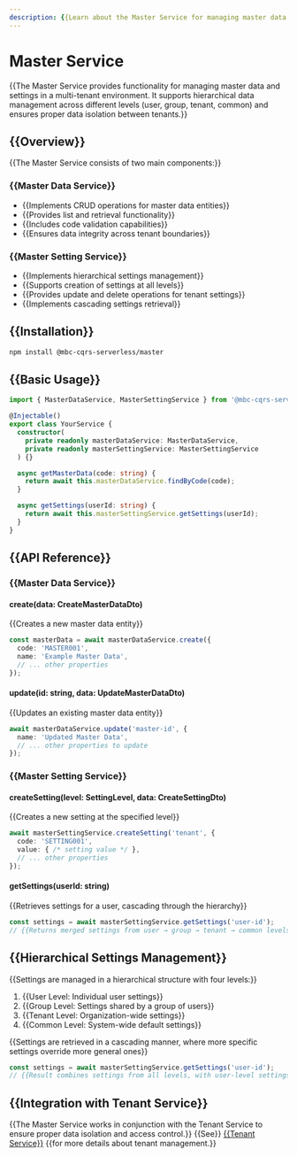 ```yaml
---
description: {{Learn about the Master Service for managing master data and settings in a multi-tenant environment.}}
---
```


# Master Service

{{The Master Service provides functionality for managing master data and settings in a multi-tenant environment. It supports hierarchical data management across different levels (user, group, tenant, common) and ensures proper data isolation between tenants.}}

## {{Overview}}

{{The Master Service consists of two main components:}}

### {{Master Data Service}}
- {{Implements CRUD operations for master data entities}}
- {{Provides list and retrieval functionality}}
- {{Includes code validation capabilities}}
- {{Ensures data integrity across tenant boundaries}}

### {{Master Setting Service}}
- {{Implements hierarchical settings management}}
- {{Supports creation of settings at all levels}}
- {{Provides update and delete operations for tenant settings}}
- {{Implements cascading settings retrieval}}

## {{Installation}}

```bash
npm install @mbc-cqrs-serverless/master
```

## {{Basic Usage}}

```typescript
import { MasterDataService, MasterSettingService } from '@mbc-cqrs-serverless/master';

@Injectable()
export class YourService {
  constructor(
    private readonly masterDataService: MasterDataService,
    private readonly masterSettingService: MasterSettingService
  ) {}

  async getMasterData(code: string) {
    return await this.masterDataService.findByCode(code);
  }

  async getSettings(userId: string) {
    return await this.masterSettingService.getSettings(userId);
  }
}
```

## {{API Reference}}

### {{Master Data Service}}

#### create(data: CreateMasterDataDto)

{{Creates a new master data entity}}

```typescript
const masterData = await masterDataService.create({
  code: 'MASTER001',
  name: 'Example Master Data',
  // ... other properties
});
```

#### update(id: string, data: UpdateMasterDataDto)

{{Updates an existing master data entity}}

```typescript
await masterDataService.update('master-id', {
  name: 'Updated Master Data',
  // ... other properties to update
});
```

### {{Master Setting Service}}

#### createSetting(level: SettingLevel, data: CreateSettingDto)

{{Creates a new setting at the specified level}}

```typescript
await masterSettingService.createSetting('tenant', {
  code: 'SETTING001',
  value: { /* setting value */ },
  // ... other properties
});
```

#### getSettings(userId: string)

{{Retrieves settings for a user, cascading through the hierarchy}}

```typescript
const settings = await masterSettingService.getSettings('user-id');
// {{Returns merged settings from user → group → tenant → common levels}}
```

## {{Hierarchical Settings Management}}

{{Settings are managed in a hierarchical structure with four levels:}}

1. {{User Level: Individual user settings}}
2. {{Group Level: Settings shared by a group of users}}
3. {{Tenant Level: Organization-wide settings}}
4. {{Common Level: System-wide default settings}}

{{Settings are retrieved in a cascading manner, where more specific settings override more general ones}}

```typescript
const settings = await masterSettingService.getSettings('user-id');
// {{Result combines settings from all levels, with user-level settings taking precedence}}
```

## {{Integration with Tenant Service}}

{{The Master Service works in conjunction with the Tenant Service to ensure proper data isolation and access control.}} {{See}} [{{Tenant Service}}](./tenant-service.md) {{for more details about tenant management.}}
